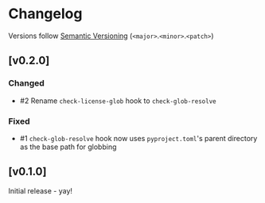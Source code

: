 # Changelog
Versions follow [Semantic Versioning](https://semver.org/spec/v2.0.0.html) (`<major>`.`<minor>`.`<patch>`)

## [v0.2.0]
### Changed
* #2 Rename `check-license-glob` hook to `check-glob-resolve`

### Fixed
* #1 `check-glob-resolve` hook now uses `pyproject.toml`'s parent directory as the base path for globbing

## [v0.1.0]
Initial release - yay!
